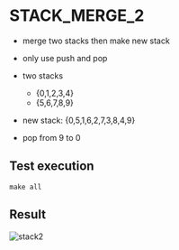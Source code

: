 # STACK_MERGE_2

- merge two stacks then make new stack
- only use push and pop

- two stacks
  - {0,1,2,3,4}
  - {5,6,7,8,9}

- new stack: {0,5,1,6,2,7,3,8,4,9}

- pop from 9 to 0


## Test execution

```
make all
```

## Result

![stack2](https://user-images.githubusercontent.com/45198475/98787439-d8e10880-2442-11eb-8607-3a2072495a50.PNG)
